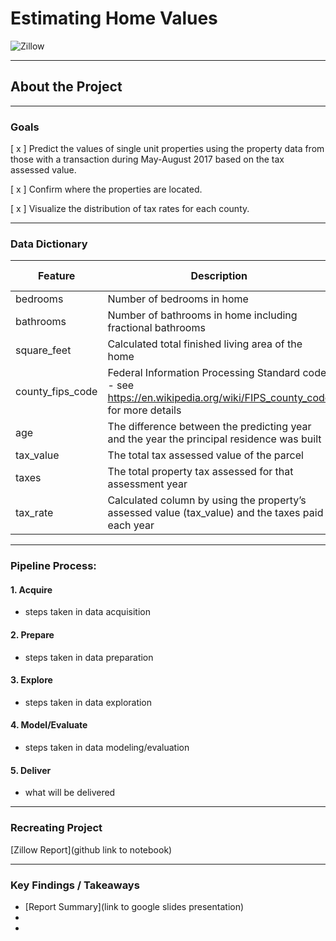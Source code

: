 # Estimating Home Values 
![Zillow](https://1000logos.net/wp-content/uploads/2017/11/Color-Zillow-Logo.jpg)
****

## About the Project

****

### Goals

[ x ] Predict the values of single unit properties using the property data from those with a transaction during May-August 2017 based on the tax assessed value.



[ x ] Confirm where the properties are located.




[ x ] Visualize the distribution of tax rates for each county.

**** 

### Data Dictionary

Feature      | Description   | Data Type
------------ | ------------- | ------------
bedrooms |  Number of bedrooms in home  | int 
bathrooms | Number of bathrooms in home including fractional bathrooms | float
square_feet |  Calculated total finished living area of the home  | int 
county_fips_code |  Federal Information Processing Standard code -  see https://en.wikipedia.org/wiki/FIPS_county_code for more details | int
age |  The difference between the predicting year  and the year the principal residence was built  | int
tax_value | The total tax assessed value of the parcel | int
taxes | The total property tax assessed for that assessment year | float
tax_rate | Calculated column by using the property’s assessed value (tax_value) and the taxes paid each year | float

****

### Pipeline Process:

#### 1. Acquire
- steps taken in data acquisition

#### 2. Prepare
- steps taken in data preparation

#### 3. Explore
- steps taken in data exploration

#### 4. Model/Evaluate
- steps taken in data modeling/evaluation

#### 5. Deliver
- what will be delivered

****

### Recreating Project

[Zillow Report](github link to notebook)

****

### Key Findings / Takeaways
- [Report Summary](link to google slides presentation)
- 
- 